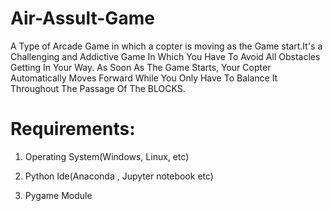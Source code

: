 # Air-Assult-Game
A Type of Arcade Game in which a copter is moving as the Game start.It's a Challenging and Addictive Game In Which You Have To Avoid All Obstacles Getting In Your Way. As Soon As The Game Starts, Your Copter Automatically Moves Forward While You Only Have To Balance It Throughout The Passage Of The BLOCKS.

# Requirements:

1. Operating System(Windows, Linux, etc)

2. Python Ide(Anaconda , Jupyter notebook etc)

3. Pygame Module


